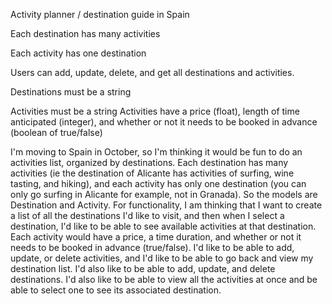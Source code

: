  Activity planner / destination guide in Spain

 Each destination has many activities

 Each activity has one destination

 Users can add, update, delete, and get all destinations and activities.

 Destinations must be a string

 Activities must be a string
 Activities have a price (float), length of time anticipated (integer), and whether or not it needs to be booked in advance (boolean of true/false)

I'm moving to Spain in October, so I'm thinking it would be fun to do an activities list, organized by destinations. 
Each destination has many activities (ie the destination of Alicante has activities of surfing, wine tasting, and hiking), and each activity has only one destination (you can only go surfing in Alicante for example, not in Granada). 
So the models are Destination and Activity. 
For functionality, I am thinking that I want to create a list of all the destinations I'd like to visit, and then when I select a destination, I'd like to be able to see available activities at that destination. 
Each activity would have a price, a time duration, and whether or not it needs to be booked in advance (true/false). 
I'd like to be able to add, update, or delete activities, and I'd like to be able to go back and view my destination list. 
I'd also like to be able to add, update, and delete destinations. 
I'd also like to be able to view all the activities at once and be able to select one to see its associated destination.